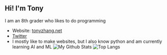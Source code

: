 ## Hi! I'm Tony
I am an 8th grader who likes to do programming
* Website: [tonyzhang.net](https://tonyzhang.net)
* [Twitter](https://twitter.com/Tony24752364)
* I mostly like to make websites, but I also know python and am currently learning AI and ML 
![My Github Stats](https://github-readme-stats.vercel.app/api?username=Tony1324&count_private=true&show_icons=true&theme=sythwave&hide_border=true)
![Top Langs](https://github-readme-stats.vercel.app/api/top-langs/?username=Tony1324&layout=compact&hide_border=true&hide_title=true)
